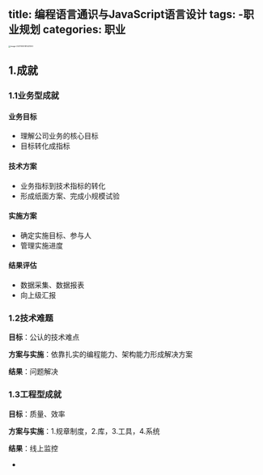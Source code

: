 title: 编程语言通识与JavaScript语言设计
tags:
   -职业规划
categories: 职业
---

<img src="/Users/yuki/Documents/Projects/blog/yuki0320.github.io/source/images/image-20211005181421300.png" alt="image-20211005181421300" style="zoom: 25%;" />

## 1.成就

### 1.1业务型成就

#### 业务目标

- 理解公司业务的核心目标
- 目标转化成指标

#### 技术方案

- 业务指标到技术指标的转化
- 形成纸面方案、完成小规模试验

#### 实施方案

- 确定实施目标、参与人
- 管理实施进度

#### 结果评估

- 数据采集、数据报表
- 向上级汇报

### 1.2技术难题

**目标**：公认的技术难点

**方案与实施**：依靠扎实的编程能力、架构能力形成解决方案

**结果**：问题解决

### 1.3工程型成就

**目标**：质量、效率

**方案与实施**：1.规章制度，2.库，3.工具，4.系统

**结果**：线上监控

- 

